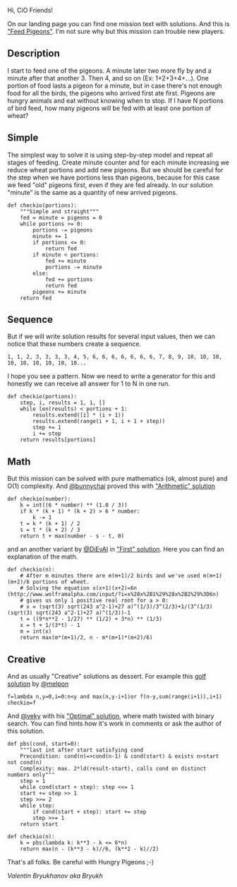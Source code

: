 Hi, CiO Friends!

On our landing page you can find one mission text with solutions.
And this is ["Feed Pigeons"][mission]. 
I'm not sure why but this mission can trouble new players.

## Description

I start to feed one of the pigeons.
A minute later two more fly by and a minute after that another 3.
Then 4, and so on (Ex: 1+2+3+4+...). 
One portion of food lasts a pigeon for a minute, 
but in case there's not enough food for all the birds, the pigeons who arrived first ate first. 
Pigeons are hungry animals and eat without knowing when to stop. 
If I have N portions of bird feed, how many pigeons will be fed with at least one portion of wheat?

## Simple

The simplest way to solve it is using step-by-step model and repeat all stages of feeding.
Create minute counter and for each minute increasing we reduce wheat portions and add new pigeons.
But we should be careful for the step when we have portions less than pigeons, because for this
case we feed "old" pigeons first, even if they are fed already.
In our solution "minute" is the same as a quantity of new arrived pigeons.

```
def checkio(portions):
    """Simple and straight"""
    fed = minute = pigeons = 0
    while portions >= 0:
        portions -= pigeons
        minute += 1
        if portions <= 0:
            return fed
        if minute < portions:
            fed += minute
            portions -= minute
        else:
            fed += portions
            return fed
        pigeons += minute
    return fed
```

## Sequence

But if we will write solution results for several input values,
then we can notice that these numbers create a sequence.

`1, 1, 2, 3, 3, 3, 3, 4, 5, 6, 6, 6, 6, 6, 6, 6, 7, 8, 9, 10, 10, 10, 10, 10, 10, 10, 10, 10...`

I hope you see a pattern. Now we need to write a generator for this and honestly
we can receive all answer for 1 to N in one run.

```
def checkio(portions):
    step, i, results = 1, 1, []
    while len(results) < portions + 1:
        results.extend([i] * (i + 1))
        results.extend(range(i + 1, i + 1 + step))
        step += 1
        i += step
    return results[portions]
```

## Math

But this mission can be solved with pure mathematics (ok, almost pure) and O(1) complexity.
And [@bunnychai](http://www.checkio.org/user/bunnychai/) proved this with
["Arithmetic" solution][arithmetic]

```
def checkio(number):
    k = int((6 * number) ** (1.0 / 3))
    if k * (k + 1) * (k + 2) > 6 * number:
        k -= 1
    t = k * (k + 1) / 2
    s = t * (k + 2) / 3
    return t + max(number - s - t, 0)
```

and an another variant by [@DiEvAl](http://www.checkio.org/user/DiEvAl/) in ["First" solution][dieval].
Here you can find an explanation of the math.

```
def checkio(n):
    # After m minutes there are m(m+1)/2 birds and we've used m(m+1)(m+2)/6 portions of wheet.
    # Solving the equation x(x+1)(x+2)=6n (http://www.wolframalpha.com/input/?i=x%28x%2B1%29%28x%2B2%29%3D6n)
    # gives us only 1 positive real root for a > 0:
    # x = (sqrt(3) sqrt(243 a^2-1)+27 a)^(1/3)/3^(2/3)+1/(3^(1/3) (sqrt(3) sqrt(243 a^2-1)+27 a)^(1/3))-1
    t = ((9*n**2 - 1/27) ** (1/2) + 3*n) ** (1/3)
    x = t + 1/(3*t) - 1
    m = int(x)
    return max(m*(m+1)/2, n - m*(m+1)*(m+2)/6)
```

## Creative

And as usually "Creative" solutions as dessert.
For example this [golf solution][golf] by [@melpon](http://www.checkio.org/user/melpon/)

```
f=lambda n,y=0,i=0:n<y and max(n,y-i+1)or f(n-y,sum(range(i+1)),i+1)
checkio=f
```

And [@veky](http://www.checkio.org/user/veky/) with his ["Optimal" solution][optimal], where math twisted with binary search.
You can find hints how it's work in comments or ask the author of this solution.

```
def pbs(cond, start=0):
    """last int after start satisfying cond
    Precondition: cond(n)=>cond(n-1) & cond(start) & exists n>start not cond(n)
    Complexity: max. 2*ld(result-start), calls cond on distinct numbers only"""
    step = 1
    while cond(start + step): step <<= 1
    start += step >> 1
    step >>= 2
    while step:
        if cond(start + step): start += step
        step >>= 1
    return start
​
def checkio(n):
    k = pbs(lambda k: k**3 - k <= 6*n)
    return max(n - (k**3 - k)//6, (k**2 - k)//2)
```

That's all folks. Be careful with Hungry Pigeons ;-)

_Valentin Bryukhanov aka Bryukh_

[mission]: http://www.checkio.org/mission/feed-pigeons/share/fabf278379f4a8217eef2549b2ac4164/
[arithmetic]: http://www.checkio.org/mission/feed-pigeons/publications/bunnychai/python-27/arithmetic/share/7f72e750ee5446ed97e7396976564c16/

[dieval]: http://www.checkio.org/mission/feed-pigeons/publications/DiEvAl/python-3/first/share/30897afff7da3f66244bb05523719eb0/
[golf]: http://www.checkio.org/mission/feed-pigeons/publications/melpon/python-3/first/share/92814969c22d9d20d829547c190f2007/
[optimal]: http://www.checkio.org/mission/feed-pigeons/publications/veky/python-3/optimal/share/716ba8c58f595d8317a40f55642a572c/